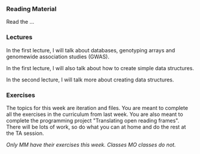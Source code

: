 ### Reading Material

Read the ...

### Lectures
In the first lecture, I will talk about databases, genotyping arrays and genomewide association studies (GWAS).

In the first lecture, I will also talk about how to create simple data structures.

In the second lecture, I will talk more about creating data structures.

### Exercises
The topics for this week are iteration and files. You are meant to complete all the exercises in the curriculum from last week. You are also meant to complete the programming project "Translating open reading frames". There will be lots of work, so do what you can at home and do the rest at the TA session.

*Only MM have their exercises this week. Classes MO classes do not.*


